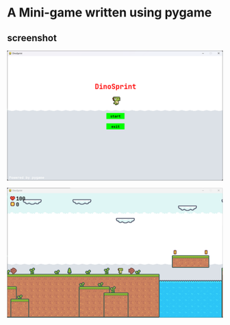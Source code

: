 # A Mini-game written using pygame

## screenshot

![img1](./img/img1.png)

![img2](./img/img2.png)
